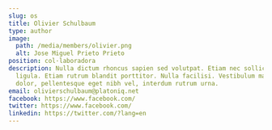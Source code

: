 ```yaml
---
slug: os
title: Olivier Schulbaum
type: author
image:
  path: /media/members/olivier.png
  alt: Jose Miguel Prieto Prieto
position: col·laboradora
description: Nulla dictum rhoncus sapien sed volutpat. Etiam nec sollicitudin
  ligula. Etiam rutrum blandit porttitor. Nulla facilisi. Vestibulum mauris
  dolor, pellentesque eget nibh vel, interdum rutrum urna.
email: olivierschulbaum@platoniq.net
facebook: https://www.facebook.com/
twitter: https://www.facebook.com/
linkedin: https://twitter.com/?lang=en
---
```


